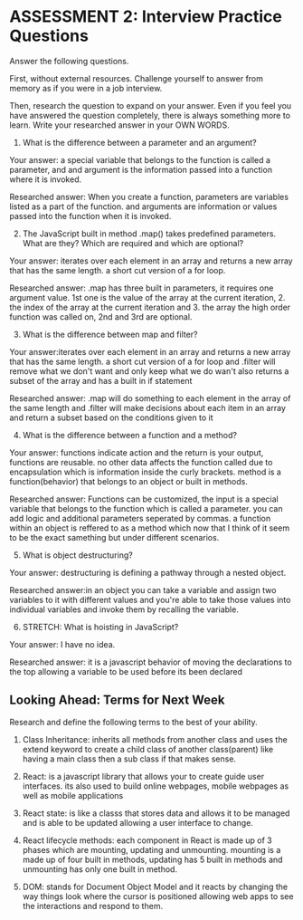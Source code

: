 # ASSESSMENT 2: Interview Practice Questions

Answer the following questions.

First, without external resources. Challenge yourself to answer from memory as if you were in a job interview.

Then, research the question to expand on your answer. Even if you feel you have answered the question completely, there is always something more to learn. Write your researched answer in your OWN WORDS.

1. What is the difference between a parameter and an argument?

  Your answer: a special variable that belongs to the function is called a parameter, and and argument is the information passed into a function where it is invoked.

  Researched answer: When you create a function, parameters are variables listed as a part of the function. and arguments are information or values passed into the function when it is invoked.



2. The JavaScript built in method .map() takes predefined parameters. What are they? Which are required and which are optional?

  Your answer: iterates over each element in an array and returns a new array that has the same length. a short cut version of a for loop.

  Researched answer: .map has three built in parameters, it requires one argument value. 1st one is the value of the array at the current iteration, 2. the index of the array at the current iteration and 3. the array the high order function was called on, 2nd and 3rd are optional.



3. What is the difference between map and filter?

  Your answer:iterates over each element in an array and returns a new array that has the same length. a short cut version of a for loop and .filter will remove what we don't want and only keep what we do wan't also returns a subset of the array and has a built in if statement

  Researched answer: .map will do something to each element in the array of the same length and .filter will make decisions about each item in an array and return a subset based on the conditions given to it



4. What is the difference between a function and a method?

  Your answer: functions indicate action and the return is your output, functions are reusable. no other data affects the function called due to encapsulation which is information inside the curly brackets. method is a function(behavior) that belongs to an object or built in methods.

  Researched answer: Functions can be customized, the input is a special variable that belongs to the function which is called a parameter. you can add logic and additional parameters seperated by commas. a function within an object is reffered to as a method which now that I think of it seem to be the exact samething but under different scenarios.


5. What is object destructuring?

  Your answer: destructuring is defining a pathway through a nested object.

  Researched answer:in an object you can take a variable and assign two variables to it with different values and you're able to take those values into individual variables and invoke them by recalling the variable.
  

6. STRETCH: What is hoisting in JavaScript?

  Your answer: I have no idea.

  Researched answer: it is a javascript behavior of moving the declarations to the top allowing a variable to be used before its been declared



## Looking Ahead: Terms for Next Week

Research and define the following terms to the best of your ability.

1. Class Inheritance: inherits all methods from another class and uses the extend keyword to create a child class of another class(parent) like having  a main class then a sub class if that makes sense.

2. React: is a javascript library that allows your to create guide user interfaces. its also used to build online webpages, mobile webpages as well as mobile applications

3. React state: is like a classs that stores data and allows it to be managed and is able to be updated allowing a user interface to change.

4. React lifecycle methods: each component in React is made up of 3 phases which are mounting, updating and unmounting.
mounting is a made up of four built in methods, updating has 5 built in methods and unmounting has only one built in method.

5. DOM: stands for Document Object Model and it reacts by changing the way things look where the cursor is positioned allowing web apps to see the interactions and respond to them.

